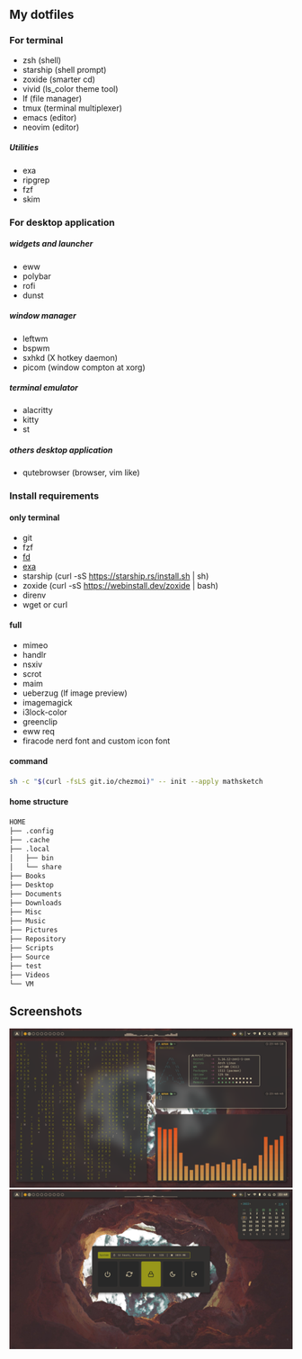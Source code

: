 ## My dotfiles
### For terminal
+ zsh (shell)
+ starship (shell prompt)
+ zoxide (smarter cd)
+ vivid (ls_color theme tool)
+ lf (file manager)
+ tmux (terminal multiplexer)
+ emacs (editor)
+ neovim (editor)
##### Utilities
+ exa
+ ripgrep
+ fzf
+ skim

### For desktop application
##### widgets and launcher
+ eww
+ polybar
+ rofi
+ dunst
##### window manager
+ leftwm
+ bspwm
+ sxhkd (X hotkey daemon)
+ picom (window compton at xorg)
##### terminal emulator
+ alacritty
+ kitty
+ st
##### others desktop application
+ qutebrowser (browser, vim like)

### Install requirements
#### only terminal
+ git
+ fzf
+ [fd](https://github.com/ogham/exa/releases)
+ [exa](https://github.com/sharkdp/vivid/releases)
+ starship (curl -sS https://starship.rs/install.sh | sh)
+ zoxide (curl -sS https://webinstall.dev/zoxide | bash)
+ direnv
+ wget or curl
#### full
+ mimeo
+ handlr
+ nsxiv
+ scrot
+ maim
+ ueberzug (lf image preview)
+ imagemagick
+ i3lock-color
+ greenclip
+ eww req
+ firacode nerd font and custom icon font
#### command
``` bash
sh -c "$(curl -fsLS git.io/chezmoi)" -- init --apply mathsketch
```
#### home structure
    HOME  
    ├── .config  
    ├── .cache  
    ├── .local  
    │   ├── bin  
    │   └── share  
    ├── Books  
    ├── Desktop  
    ├── Documents  
    ├── Downloads  
    ├── Misc  
    ├── Music  
    ├── Pictures  
    ├── Repository  
    ├── Scripts  
    ├── Source  
    ├── test  
    ├── Videos  
    └── VM  
## Screenshots
![desktop_capture](Screenshots/desktop_capture_new_2.png)
![desktop_capture](Screenshots/desktop_capture_new_3.png)
